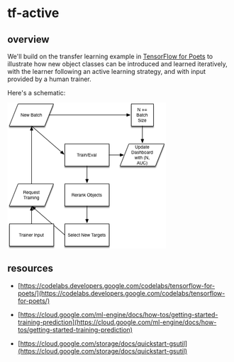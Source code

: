 # tf-active

## overview

We'll build on the transfer learning example in [TensorFlow for
Poets](https://codelabs.developers.google.com/codelabs/tensorflow-for-poets/)
to illustrate how new object classes can be introduced and learned iteratively,
with the learner following an active learning strategy, and with input provided
by a human trainer.

Here's a schematic:

![architecture](tf-active.png)

## resources

* [https://codelabs.developers.google.com/codelabs/tensorflow-for-poets/](https://codelabs.developers.google.com/codelabs/tensorflow-for-poets/)

* [https://cloud.google.com/ml-engine/docs/how-tos/getting-started-training-prediction](https://cloud.google.com/ml-engine/docs/how-tos/getting-started-training-prediction)

* [https://cloud.google.com/storage/docs/quickstart-gsutil](https://cloud.google.com/storage/docs/quickstart-gsutil)
